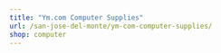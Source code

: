 ```yaml
---
title: "Ym.com Computer Supplies"
url: /san-jose-del-monte/ym-com-computer-supplies/
shop: computer
---
```

